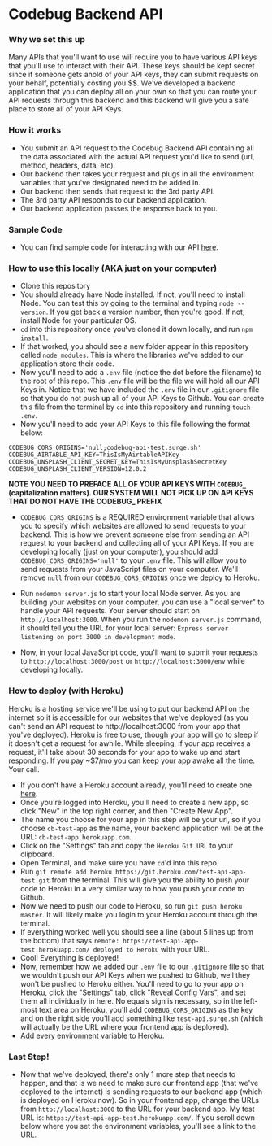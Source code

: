 # Codebug Backend API

### Why we set this up

Many APIs that you'll want to use will require you to have various API keys that you'll use to interact with their API. These keys should be kept secret since if someone gets ahold of your API keys, they can submit requests on your behalf, potentially costing you $$. We've developed a backend application that you can deploy all on your own so that you can route your API requests through this backend and this backend will give you a safe place to store all of your API Keys. 


### How it works

- You submit an API request to the Codebug Backend API containing all the data associated with the actual API request you'd like to send (url, method, headers, data, etc). 
- Our backend then takes your request and plugs in all the environment variables that you've designated need to be added in.
- Our backend then sends that request to the 3rd party API. 
- The 3rd party API responds to our backend application.  
- Our backend application passes the response back to you. 


### Sample Code 

- You can find sample code for interacting with our API [here](https://github.com/codebug-us/codebug-api-example).


### How to use this locally (AKA just on your computer)

- Clone this repository
- You should already have Node installed. If not, you'll need to install Node. You can test this by going to the terminal and typing `node --version`. If you get back a version number, then you're good. If not, install Node for your particular OS. 
- `cd` into this repository once you've cloned it down locally, and run `npm install`. 
- If that worked, you should see a new folder appear in this repository called `node_modules`. This is where the libraries we've added to our application store their code. 
- Now you'll need to add a `.env` file (notice the dot before the filename) to the root of this repo. This `.env` file will be the file we will hold all our API Keys in. Notice that we have included the `.env` file in our `.gitignore` file so that you do not push up all of your API Keys to Github. You can create this file from the terminal by `cd` into this repository and running `touch .env`. 
- Now you'll need to add your API Keys to this file following the format below: 
```
CODEBUG_CORS_ORIGINS='null;codebug-api-test.surge.sh'
CODEBUG_AIRTABLE_API_KEY=ThisIsMyAirtableAPIKey
CODEBUG_UNSPLASH_CLIENT_SECRET_KEY=ThisIsMyUnsplashSecretKey
CODEBUG_UNSPLASH_CLIENT_VERSION=12.0.2
```
**NOTE YOU NEED TO PREFACE ALL OF YOUR API KEYS WITH `CODEBUG_` (capitalization matters). OUR SYSTEM WILL NOT PICK UP ON API KEYS THAT DO NOT HAVE THE CODEBUG_ PREFIX**

- `CODEBUG_CORS_ORIGINS` is a REQUIRED environment variable that allows you to specify which websites are allowed to send requests to your backend. This is how we prevent someone else from sending an API request to your backend and collecting all of your API Keys. If you are developing locally (just on your computer), you should add `CODEBUG_CORS_ORIGINS='null'` to your `.env` file. This will allow you to send requests from your JavaScript files on your computer. We'll remove `null` from our `CODEBUG_CORS_ORIGINS` once we deploy to Heroku. 

- Run `nodemon server.js` to start your local Node server. As you are building your websites on your computer, you can use a "local server" to handle your API requests. Your server should start on `http://localhost:3000`. When you run the `nodemon server.js` command, it should tell you the URL for your local server: `Express server listening on port 3000 in development mode`. 

- Now, in your local JavaScript code, you'll want to submit your requests to `http://localhost:3000/post` or `http://localhost:3000/env` while developing locally. 


### How to deploy (with Heroku)

Heroku is a hosting service we'll be using to put our backend API on the internet so it is accessible for our websites that we've deployed (as you can't send an API request to http://localhost:3000 from your app that you've deployed). Heroku is free to use, though your app will go to sleep if it doesn't get a request for awhile. While sleeping, if your app receives a request, it'll take about 30 seconds for your app to wake up and start responding. If you pay ~$7/mo you can keep your app awake all the time. Your call. 
- If you don't have a Heroku account already, you'll need to create one [here](https://www.heroku.com/). 
- Once you're logged into Heroku, you'll need to create a new app, so click "New" in the top right corner, and then "Create New App".
- The name you choose for your app in this step will be your url, so if you choose `cb-test-app` as the name, your backend application will be at the URL: `cb-test-app.herokuapp.com`. 
- Click on the "Settings" tab and copy the `Heroku Git URL` to your clipboard. 
- Open Terminal, and make sure you have `cd`'d into this repo.
- Run `git remote add heroku https://git.heroku.com/test-api-app-test.git` from the terminal. This will give you the ability to push your code to Heroku in a very similar way to how you push your code to Github. 
- Now we need to push our code to Heroku, so run `git push heroku master`. It will likely make you login to your Heroku account through the terminal. 
- If everything worked well you should see a line (about 5 lines up from the bottom) that says `remote: https://test-api-app-test.herokuapp.com/ deployed to Heroku` with your URL. 
- Cool! Everything is deployed! 
- Now, remember how we added our `.env` file to our `.gitignore` file so that we wouldn't push our API Keys when we pushed to Github, well they won't be pushed to Heroku either. You'll need to go to your app on Heroku, click the "Settings" tab, click "Reveal Config Vars", and set them all individually in here. No equals sign is necessary, so in the left-most text area on Heroku, you'll add `CODEBUG_CORS_ORIGINS` as the key and on the right side you'll add something like `test-api.surge.sh` (which will actually be the URL where your frontend app is deployed).
- Add every environment variable to Heroku. 


### Last Step!

- Now that we've deployed, there's only 1 more step that needs to happen, and that is we need to make sure our frontend app (that we've deployed to the internet) is sending requests to our backend app (which is deployed on Heroku now). So in your frontend app, change the URLs from `http://localhost:3000` to the URL for your backend app. My test URL is: `https://test-api-app-test.herokuapp.com/`. If you scroll down below where you set the environment variables, you'll see a link to the URL. 



